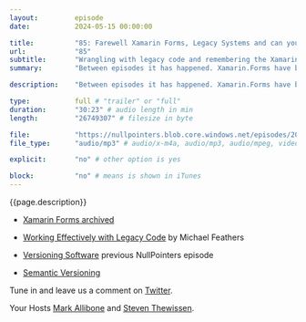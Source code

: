 ```yaml
---
layout:         episode
date: 			2024-05-15 00:00:00

title: 			"85: Farewell Xamarin Forms, Legacy Systems and can you remember"
url:        	"85"
subtitle: 		"Wrangling with legacy code and remembering the Xamarin Forms days"
summary: 		"Between episodes it has happened. Xamarin.Forms have been archived on GitHub. Of course we had to take a quick moment to reminice. Then talk about migrations, and working with legacy systems that just keep on being used."

description: 	"Between episodes it has happened. Xamarin.Forms have been archived on GitHub. Of course we had to take a quick moment to reminice. Then talk about migrations, and working with legacy systems that just keep on being used."

type:			full # "trailer" or "full"
duration: 		"30:23" # audio length in min
length: 		"26749307" # filesize in byte

file: 			"https://nullpointers.blob.core.windows.net/episodes/20240515_legacy.mp3"
file_type: 		"audio/mp3" # audio/x-m4a, audio/mp3, audio/mpeg, video/quicktime, video/mp4, video/x-m4v, application/pdf, and document/x-epub

explicit: 		"no" # other option is yes

block: 			"no" # means is shown in iTunes
---
```


{{page.description}}

* [Xamarin Forms archived](https://github.com/xamarin/Xamarin.Forms)

* [Working Effectively with Legacy Code](https://www.amazon.com/Working-Effectively-Legacy-Michael-Feathers/dp/0131177052) by Michael Feathers

* [Versioning Software](https://nullpointers.io/61/) previous NullPointers episode

* [Semantic Versioning](https://semver.org)


Tune in and leave us a comment on [Twitter](https://twitter.com/nullpointersio).

Your Hosts [Mark Allibone](https://twitter.com/mallibone) and [Steven Thewissen](https://twitter.com/devnl).
